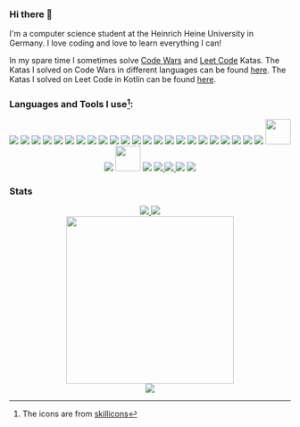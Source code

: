 ### Hi there 👋

<p> 
I'm a computer science student at the Heinrich Heine University in Germany.
I love coding and love to learn everything I can!
</p>

<p> 
In my spare time I sometimes solve 
<a href="https://www.codewars.com/r/iGtS7w">Code Wars</a> 
and
<a href="https://leetcode.com/">Leet Code</a>
Katas. 
The Katas I solved on Code Wars in different languages can be found 
<a href="https://github.com/jaess105/CodeWars_Katas">here</a>.
The Katas I solved on Leet Code in Kotlin can be found 
<a href="https://github.com/jaess105/Leetcode">here</a>.
</p>

### Languages and Tools I use[^1]:

<div align="center">
    <img src="https://skillicons.dev/icons?i=cs" />
    <img src="https://skillicons.dev/icons?i=dotnet" />
    <img src="https://skillicons.dev/icons?i=java" />
    <img src="https://skillicons.dev/icons?i=kotlin" />
    <img src="https://skillicons.dev/icons?i=spring" />
    <img src="https://skillicons.dev/icons?i=dart" />
    <img src="https://skillicons.dev/icons?i=flutter" />
    <img src="https://skillicons.dev/icons?i=python" />
    <img src="https://skillicons.dev/icons?i=js" />
    <img src="https://skillicons.dev/icons?i=ts" />
    <img src="https://skillicons.dev/icons?i=angular" />
    <img src="https://skillicons.dev/icons?i=docker" />
    <img src="https://skillicons.dev/icons?i=clojure" />
    <img src="https://skillicons.dev/icons?i=c" />
    <img src="https://skillicons.dev/icons?i=cpp" />
    <img src="https://skillicons.dev/icons?i=rust" />
    <img src="https://skillicons.dev/icons?i=html" />
    <img src="https://skillicons.dev/icons?i=css" />
    <img src="https://skillicons.dev/icons?i=bash" >
    <img src="https://skillicons.dev/icons?i=latex" />
    <img src="https://skillicons.dev/icons?i=md" />
    <img src="https://skillicons.dev/icons?i=vscode" />
    <img src="https://skillicons.dev/icons?i=androidstudio" />
    <img src="https://plugins.jetbrains.com/static/versions/24075/jetbrains-simple.svg"
         width="45" height="45">
    <img src="https://skillicons.dev/icons?i=idea" />
    <img src="https://cdn-icons-png.flaticon.com/512/888/888879.png" 
         width="45" height="45">
    <img src="https://skillicons.dev/icons?i=git" >
    <a href="https://www.linkedin.com/in/jannik-esser-04ab83212/"> 
        <img src="https://skillicons.dev/icons?i=linkedin" > 
    </a>
    <a href="https://discordapp.com/users/Fandjayjay#8196"> 
        <img src="https://skillicons.dev/icons?i=discord" >
    </a>
    <img src="https://skillicons.dev/icons?i=raspberrypi" >
    <img src="https://skillicons.dev/icons?i=stackoverflow" >
</div>

### Stats

<div align="center">
    <div>
        <a href="https://github.com/anuraghazra/github-readme-stats">
            <img src="https://github-readme-stats.vercel.app/api?username=jaess105&show_icons=true&theme=dracula&count_private=true" />
        </a>
        <a href="https://github.com/anuraghazra/convoychat">
            <img src="https://github-readme-stats.vercel.app/api/top-langs/?username=jaess105&theme=dracula&count_private=true&langs_count=10&layout=pie" />
        </a>
    </div>
    <div>
        <a href="https://github.com/jaess105/CodeWars_Katas">
            <img src="https://www.codewars.com/users/jaess105/badges/large" width="300"/>
        </a>
    </div>
    <div>
        <a href="https://github.com/jaess105/Leetcode">
            <img src="https://leetcard.jacoblin.cool/Jaess105?theme=dark&font=Turret%20Road&ext=heatmap">
        </a>
    </div>
</div>


[^1]: The icons are from [skillicons](https://skillicons.dev)
